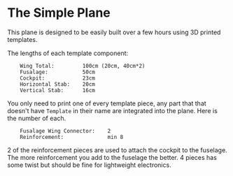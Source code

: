 # The Simple Plane

This plane is designed to be easily built over a few hours using 3D printed templates.

The lengths of each template component:

```
    Wing Total:         100cm (20cm, 40cm*2)
    Fusalage:           50cm
    Cockpit:            23cm
    Horizontal Stab:    20cm
    Vertical Stab:      16cm
```

You only need to print one of every template piece, any part that that doesn't have `Template` in their name are integrated into the plane. Here is the number of each.

```
    Fusalage Wing Connector:    2
    Reinforcement:              min 8
```
2 of the reinforcement pieces are used to attach the cockpit to the fuselage. The more reinforcement you add to the fuselage the better. 4 pieces has some twist but should be fine for lightweight electronics.
